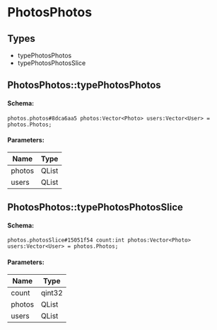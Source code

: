 # PhotosPhotos

## Types

* typePhotosPhotos
* typePhotosPhotosSlice

## PhotosPhotos::typePhotosPhotos

#### Schema:

`photos.photos#8dca6aa5 photos:Vector<Photo> users:Vector<User> = photos.Photos;`

#### Parameters:

|Name|Type|
|----|----|
|photos|QList<Photo>|
|users|QList<User>|

## PhotosPhotos::typePhotosPhotosSlice

#### Schema:

`photos.photosSlice#15051f54 count:int photos:Vector<Photo> users:Vector<User> = photos.Photos;`

#### Parameters:

|Name|Type|
|----|----|
|count|qint32|
|photos|QList<Photo>|
|users|QList<User>|

